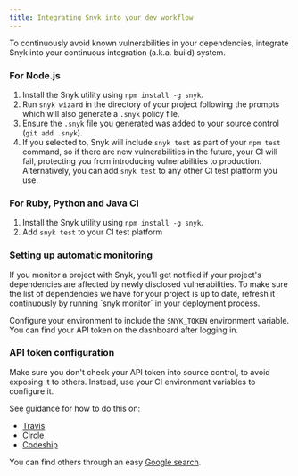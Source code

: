 ```yaml
---
title: Integrating Snyk into your dev workflow
---
```


<p>To continuously avoid known vulnerabilities in your dependencies, integrate Snyk into your continuous integration (a.k.a. build) system.</p>

<h3>For Node.js</h3>

1. Install the Snyk utility using `npm install -g snyk`.
2. Run `snyk wizard` in the directory of your project following the prompts which will also generate a `.snyk` policy file.
3. Ensure the `.snyk` file you generated was added to your source control (`git add .snyk`).
4. If you selected to, Snyk will include `snyk test` as part of your `npm test` command, so if there are new vulnerabilities in the future, your CI will fail, protecting you from introducing vulnerabilities to production. Alternatively, you can add `snyk test` to any other CI test platform you use.

<h3>For Ruby, Python and Java CI</h3>

1. Install the Snyk utility using `npm install -g snyk`.
2. Add `snyk test` to your CI test platform

<h3>Setting up automatic monitoring</h3>
If you monitor a project with Snyk, you'll get notified if your project's dependencies are affected by newly disclosed vulnerabilities. To make sure the list of dependencies we have for your project is up to date, refresh it continuously by running `snyk monitor` in your deployment process.

Configure your environment to include the `SNYK_TOKEN` environment variable. You can find your API token on the dashboard after logging in.


<h3>API token configuration</h3>

Make sure you don't check your API token into source control, to avoid exposing it to others. Instead, use your CI environment variables to configure it.

See guidance for how to do this on:

* [Travis](https://docs.travis-ci.com/user/environment-variables/)
* [Circle](https://circleci.com/docs/environment-variables/)
* [Codeship](https://codeship.com/documentation/continuous-integration/set-environment-variables/)

You can find others through an easy [Google search]( https://www.google.co.uk/webhp?sourceid=chrome-instant&ion=1&espv=2&ie=UTF-8#q=setting+up+env+variables+in+CI).
